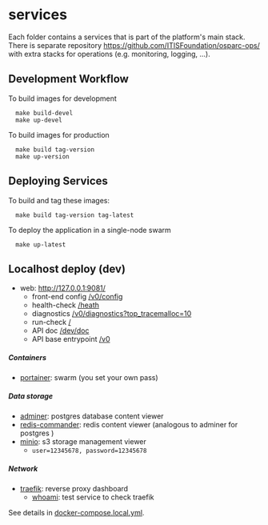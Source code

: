 # services

Each folder contains a services that is part of the platform's main stack. There is separate repository https://github.com/ITISFoundation/osparc-ops/ with extra stacks for operations (e.g. monitoring, logging, ...).


## Development Workflow

To build images for development

```!bash
  make build-devel
  make up-devel
```

To build images for production

```!bash
  make build tag-version
  make up-version
```

## Deploying Services

To build and tag these images:

```!bash
  make build tag-version tag-latest
```

To deploy the application in a single-node swarm

```!bash
  make up-latest
```

## Localhost deploy (dev)

- web: http://127.0.0.1:9081/
  - front-end config [/v0/config](http://172.16.8.68:9081/v0/config)
  - health-check [/heath](http://172.16.8.68:9081/health)
  - diagnostics [/v0/diagnostics?top_tracemalloc=10](http://172.16.8.68:9081/v0/diagnostics?top_tracemalloc=10)
  - run-check [/](http://172.16.8.68:9081/)
  - API doc [/dev/doc](http://127.0.0.1:9081/dev/doc)
  - API base entrypoint [/v0](http://127.0.0.1:9081/v0/)

##### Containers
- [portainer](http://127.0.0.1:9000/#/auth): swarm (you set your own pass)
##### Data storage
- [adminer](http://127.0.0.1:18080/?pgsql=postgres&username=simcore&db=simcoredb&ns=): postgres database content viewer
- [redis-commander](http://172.0.0.1:18081): redis content viewer (analogous to adminer for postgres )
- [minio](http://127.0.0.1:9001): s3 storage management viewer
  - ``user=12345678, password=12345678``
##### Network
- [traefik](http://172.0.0.1:8080/dashboard/): reverse proxy dashboard
  - [whoami](http://127.0.0.1:8080/whoami): test service to check traefik

See details in [docker-compose.local.yml](docker-compose.local.yml).
